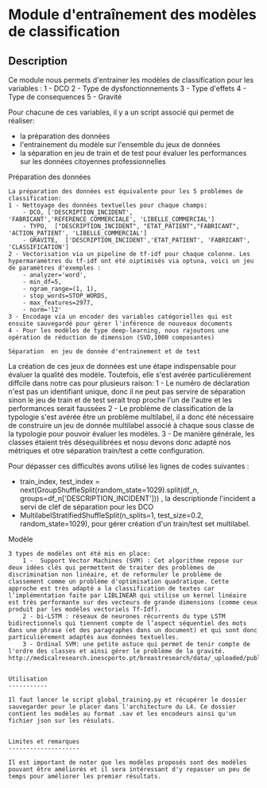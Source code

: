 Module d'entraînement des modèles de classification
===================================================

Description
-----------
Ce module nous permets d'entrainer les modèles de classification pour les variables :
    1 - DCO
    2 - Type de dysfonctionnements
    3 - Type d'effets
    4 - Type de consequences
    5 - Gravité

Pour chacune de ces variables, il y a un script associé qui permet de réaliser:
- la préparation des données
- l'entrainement du modèle sur l'ensemble du jeux de données
- la séparation en jeu de train et de test pour évaluer les performances sur les données citoyennes professionnelles

Préparation des données
~~~~~~~~~~~~~~~~~~~~~~~
La préparation des données est équivalente pour les 5 problèmes de classification:
1 - Nettoyage des données textuelles pour chaque champs:
    - DCO, ['DESCRIPTION_INCIDENT', 'FABRICANT','REFERENCE_COMMERCIALE', 'LIBELLE_COMMERCIAL']
    - TYPO,  ["DESCRIPTION_INCIDENT", "ETAT_PATIENT","FABRICANT", 'ACTION_PATIENT', 'LIBELLE_COMMERCIAL']
    - GRAVITE,  ['DESCRIPTION_INCIDENT','ETAT_PATIENT', 'FABRICANT', 'CLASSIFICATION']
2 - Vectorisation via un pipeline de tf-idf pour chaque colonne. Les hypermaramètres du tf-idf ont été oiptimisés via optuna, voici un jeu de paramètres d'exemples :
    - analyzer='word',
    - min_df=5,
    - ngram_range=(1, 1),
    - stop_words=STOP_WORDS,
    - max_features=2977,
    - norm='l2'
3 - Encodage via un encoder des variables catégorielles qui est ensuite sauvegardé pour gérer l'inférence de nouveaux documents
4 - Pour les modèles de type deep-learning, nous rajoutons une opération de réduction de dimension (SVD,1000 composantes)

Séparation  en jeu de donnée d'entrainement et de test
~~~~~~~~~~~~~~~~~~~~~~~~~~~~~~~~~~~~~~~~~~~~~~~~~~~~~~
La création de ces jeux de données est une étape indispensable pour évaluer la qualité des modèle. Toutefois, elle s'est avérée particulièrement diffcile dans notre cas pour plusieurs raison:
    1 -  Le numéro de déclaration n'est pas un identifiant unique, donc il ne peut pas servire de séparation sinon le jeu de train et de test serait trop proche l'un de l'autre et les performances serait faussées
    2 - Le problème de classification de la typologie s'est avérée être un problème multilabel, il a donc été nécessaire de construire un jeu de donnée multilabel associé à chaque sous classe de la typologie pour pouvoir évaluer les modèles.
    3 - De manière générale, les classes étaient très désequilibrées et nosu devons donc adapté nos métriques et otre séparation train/test a cette configuration.

Pour dépasser ces difficultés avons utilisé les lignes de codes suivantes :
- train_index, test_index = next(GroupShuffleSplit(random_state=1029).split(df_n, groups=df_n['DESCRIPTION_INCIDENT'])) , la descriptionde l'incident a servi de cléf de séparation pour les DCO
- MultilabelStratifiedShuffleSplit(n_splits=1, test_size=0.2, random_state=1029), pour gérer  création d'un train/test set multilabel.


Modèle
~~~~~~
3 types de modèles ont été mis en place:
    1 -  Support Vector Machines (SVM) : Cet algorithme repose sur deux idées clés qui permettent de traiter des problèmes de discrimination non linéaire, et de reformuler le problème de classement comme un problème d'optimisation quadratique. Cette approche est très adapté a la classification de textes car l’implémentation faite par LIBLINEAR qui utilise un kernel linéaire est très performante sur des vecteurs de grande dimensions (comme ceux produit par les modèles vectoriels Tf-Idf).
    2 - bi-LSTM : réseaux de neurones récurrents du type LSTM bidirectionnels qui tiennent compte de l’aspect séquentiel des mots dans une phrase (et des paragraphes dans un document) et qui sont donc particulièrement adaptés aux données textuelles.
    3 - Ordinal SVM: une petite astuce qui permet de tenir compte de l'ordre des classes et ainsi gérer le problème de la gravité. http://medicalresearch.inescporto.pt/breastresearch/data/_uploaded/publications/2005JaimeNN.pdf


Utilisation
-----------

Il faut lancer le script global_training.py et récupérer le dossier sauvegarder pour le placer dans l'architecture du L4. Ce dossier contient les modèles au format .sav et les encodeurs ainsi qu'un fichier json sur les résulats.


Limites et remarques
--------------------

Il est important de noter que les modèles proposés sont des modèles pouvant être améliorés et il sera intéressant d'y repasser un peu de temps pour améliorer les premier résultats.